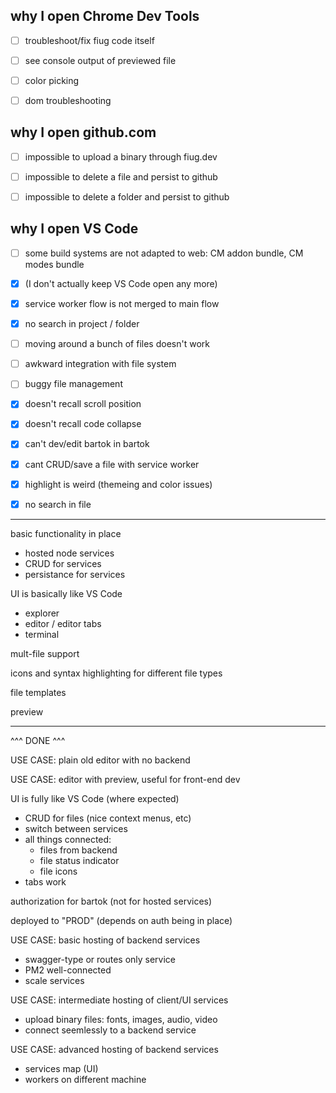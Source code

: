 <!-- no-select -->


why I open Chrome Dev Tools
---------------------------
- [ ] troubleshoot/fix fiug code itself
- [ ] see console output of previewed file
- [ ] color picking
- [ ] dom troubleshooting


why I open github.com
---------------------
- [ ] impossible to upload a binary through fiug.dev
- [ ] impossible to delete a file and persist to github
- [ ] impossible to delete a folder and persist to github


why I open VS Code
------------------
- [ ] some build systems are not adapted to web: CM addon bundle, CM modes bundle
- [X] (I don't actually keep VS Code open any more)
- [X] service worker flow is not merged to main flow
- [X] no search in project / folder

- [ ] moving around a bunch of files doesn't work
- [ ] awkward integration with file system
- [ ] buggy file management

- [X] doesn't recall scroll position
- [X] doesn't recall code collapse

- [X] can't dev/edit bartok in bartok
- [X] cant CRUD/save a file with service worker
- [X] highlight is weird (themeing and color issues)
- [X] no search in file


-----


basic functionality in place
  - hosted node services
  - CRUD for services
  - persistance for services
  
UI is basically like VS Code
  - explorer
  - editor / editor tabs
  - terminal

mult-file support

icons and syntax highlighting for different file types

file templates

preview


----------------------------------------
^^^ DONE ^^^


USE CASE: plain old editor with no backend

USE CASE: editor with preview, useful for front-end dev


UI is fully like VS Code (where expected)
  - CRUD for files (nice context menus, etc)
  - switch between services
  - all things connected:
    - files from backend
    - file status indicator
    - file icons
  - tabs work

authorization for bartok (not for hosted services)

deployed to "PROD" (depends on auth being in place)

USE CASE: basic hosting of backend services
  - swagger-type or routes only service
  - PM2 well-connected
  - scale services

USE CASE: intermediate hosting of client/UI services
  - upload binary files: fonts, images, audio, video
  - connect seemlessly to a backend service

USE CASE: advanced hosting of backend services
  - services map (UI)
  - workers on different machine


